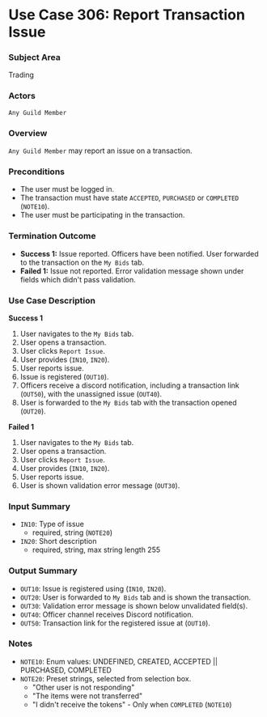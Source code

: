 # Use Case 306: Report Transaction Issue

### Subject Area
Trading

### Actors
`Any Guild Member`

### Overview
`Any Guild Member` may report an issue on a transaction.

### Preconditions
- The user must be logged in.
- The transaction must have state `ACCEPTED`, `PURCHASED` or `COMPLETED` (`NOTE10`).
- The user must be participating in the transaction.

### Termination Outcome
- **Success 1:** Issue reported. Officers have been notified. User forwarded to the transaction on the `My Bids` tab.
- **Failed 1:** Issue not reported. Error validation message shown under fields which didn't pass validation.

### Use Case Description
**Success 1**
1. User navigates to the `My Bids` tab.
2. User opens a transaction.
3. User clicks `Report Issue`.
4. User provides (`IN10`, `IN20`).
5. User reports issue.
6. Issue is registered (`OUT10`). 
7. Officers receive a discord notification, including a transaction link (`OUT50`), with the unassigned issue (`OUT40`).
8. User is forwarded to the `My Bids` tab with the transaction opened (`OUT20`).


**Failed 1**
1. User navigates to the `My Bids` tab.
2. User opens a transaction.
3. User clicks `Report Issue`.
4. User provides (`IN10`, `IN20`).
5. User reports issue.
6. User is shown validation error message (`OUT30`).

### Input Summary
- `IN10`: Type of issue
	- required, string (`NOTE20`)
- `IN20`: Short description
	- required, string, max string length 255

### Output Summary
- `OUT10`: Issue is registered using (`IN10`, `IN20`).
- `OUT20`: User is forwarded to `My Bids` tab and is shown the transaction.
- `OUT30`: Validation error message is shown below unvalidated field(s).
- `OUT40`: Officer channel receives Discord notification.
- `OUT50`: Transaction link for the registered issue at (`OUT10`).

### Notes
- `NOTE10`: Enum values: UNDEFINED, CREATED, ACCEPTED || PURCHASED, COMPLETED
- `NOTE20`: Preset strings, selected from selection box.
	- "Other user is not responding"
	- "The items were not transferred"
	- "I didn't receive the tokens" - Only when `COMPLETED` (`NOTE10`)
